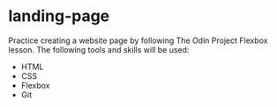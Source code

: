 # landing-page
Practice creating a website page by following The Odin Project Flexbox lesson. The following tools and skills will be used:
- HTML
- CSS
- Flexbox
- Git